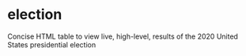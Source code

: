 # election
Concise HTML table to view live, high-level, results of the 2020 United States presidential election
